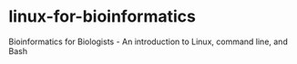 # linux-for-bioinformatics
Bioinformatics for Biologists - An introduction to Linux, command line, and Bash
